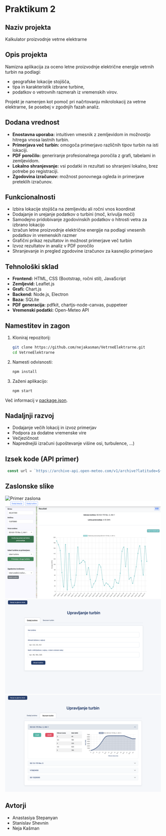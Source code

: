 # Praktikum 2

## Naziv projekta
Kalkulator proizvodnje vetrne elektrarne

## Opis projekta

Namizna aplikacija za oceno letne proizvodnje električne energije vetrnih turbin na podlagi:

- geografske lokacije stojišča,
- tipa in karakteristik izbrane turbine,
- podatkov o vetrovnih razmerah iz vremenskih virov.

Projekt je namenjen kot pomoč pri načrtovanju mikrolokacij za vetrne elektrarne, še posebej v zgodnjih fazah analiz.


## Dodana vrednost

- **Enostavna uporaba:** intuitiven vmesnik z zemljevidom in možnostjo hitrega vnosa lastnih turbin.
- **Primerjava več turbin:** omogoča primerjavo različnih tipov turbin na isti lokaciji.
- **PDF poročilo:** generiranje profesionalnega poročila z grafi, tabelami in zemljevidom.
- **Lokalno shranjevanje:** vsi podatki in rezultati so shranjeni lokalno, brez potrebe po registraciji.
- **Zgodovina izračunov:** možnost ponovnega ogleda in primerjave preteklih izračunov.


## Funkcionalnosti

- Izbira lokacije stojišča na zemljevidu ali ročni vnos koordinat
- Dodajanje in urejanje podatkov o turbini (moč, krivulja moči)
- Samodejno pridobivanje zgodovinskih podatkov o hitrosti vetra za izbrano lokacijo
- Izračun letne proizvodnje električne energije na podlagi vnesenih podatkov in vremenskih razmer
- Grafični prikaz rezultatov in možnost primerjave več turbin
- Izvoz rezultatov in analiz v PDF poročilo
- Shranjevanje in pregled zgodovine izračunov za kasnejšo primerjavo


## Tehnološki sklad

- **Frontend:** HTML, CSS (Bootstrap, ročni stil), JavaScript
- **Zemljevid:** Leaflet.js
- **Grafi:** Chart.js
- **Backend:** Node.js, Electron
- **Baza:** SQLite
- **PDF generacija:** pdfkit, chartjs-node-canvas, puppeteer
- **Vremenski podatki:** Open-Meteo API


## Namestitev in zagon

1. Kloniraj repozitorij:
   ```sh
   git clone https://github.com/nejakasman/VetrneElektrarne.git
   cd VetrneElektrarne
   ```
2. Namesti odvisnosti:
   ```sh
   npm install
   ```
3. Zaženi aplikacijo:
   ```sh
   npm start
   ```
Več informacij v [package.json](package.json).


## Nadaljnji razvoj

- Dodajanje večih lokacij in izvoz primerjav
- Podpora za dodatne vremenske vire
- Večjezičnost
- Naprednejši izračuni (upoštevanje višine osi, turbulence, ...)


## Izsek kode (API primer)

````js
 const url = `https://archive-api.open-meteo.com/v1/archive?latitude=${params.latitude}&longitude=${params.longitude}&start_date=${params.start_date}&end_date=${params.end_date}&hourly=${params.hourly}&wind_speed_unit=${params.wind_speed_unit}`;
````

## Zaslonske slike

![Primer zaslona](src/assets/screenshots/Screenshot%202025-06-10%20at%2014.53.41.png)
![Primer zaslona](src/assets/screenshots/Screenshot%202025-06-10%20at%2014.53.32.png)
![Primer zaslona](src/assets/screenshots/Screenshot%202025-06-10%20at%2014.53.49.png)
![Primer zaslona](src/assets/screenshots/Screenshot%202025-06-10%20at%2014.53.58.png)


## Avtorji

- Anastasiya Stepanyan
- Stanislav Shevnin
- Neja Kašman
